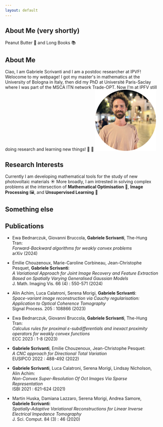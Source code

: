 ```yaml
---
layout: default
---
```


## About Me (very shortly)

Peanut Butter 🥜 and Long Books 📚

## About Me

Ciao, I am Gabriele Scrivanti and I am a postdoc researcher at IPVF! Welocome to my webpage!
I got my master's in mathematics at the University of Bologna in Italy, then did my PhD at Université Paris-Saclay where I was part of the MSCA ITN network Trade-OPT.
Now I'm at IPFV still doing research and learning new things! 🔬 🧮 
<img class="profile-picture" src="portraitround.png" width="200">

## Research Interests

Currently I am developing mathematical tools for the study of new photovoltaic materials ☀️ 
More broadly, I am intrested in solving complex problems at the intersection of **Mathematical Optimisation** 🔧, **Image Processing** 🖼️, and **Unsupervised Learning** 🤖


## Something else

<!-- INCLUDE-BIBLIOGRAPHY -->
## Publications


- Ewa Bednarczuk, Giovanni Bruccola, **Gabriele Scrivanti**, The-Hung Tran:  
  _Forward-Backward algorithms for weakly convex problems_  
  arXiv  (2024)

- Émilie Chouzenoux, Marie-Caroline Corbineau, Jean-Christophe Pesquet, **Gabriele Scrivanti**:  
  _A Variational Approach for Joint Image Recovery and Feature Extraction Based on Spatially Varying Generalised Gaussian Models_  
  J. Math. Imaging Vis. 66 (4) : 550-571 (2024)

- Alin Achim, Luca Calatroni, Serena Morigi, **Gabriele Scrivanti**:  
  _Space-variant image reconstruction via Cauchy regularisation: Application to Optical Coherence Tomography_  
  Signal Process. 205 : 108866 (2023)

- Ewa Bednarczuk, Giovanni Bruccola, **Gabriele Scrivanti**, The-Hung Tran:  
  _Calculus rules for proximal ε-subdifferentials and inexact proximity operators for weakly convex functions_  
  ECC 2023 : 1-8 (2023)

- **Gabriele Scrivanti**, Emilie Chouzenoux, Jean-Christophe Pesquet:  
  _A CNC approach for Directional Total Variation_  
  EUSIPCO 2022 : 488-492 (2022)

- **Gabriele Scrivanti**, Luca Calatroni, Serena Morigi, Lindsay Nicholson, Alin Achim:  
  _Non-Convex Super-Resolution Of Oct Images Via Sparse Representation_  
  ISBI 2021 : 621-624 (2021)

- Martin Huska, Damiana Lazzaro, Serena Morigi, Andrea Samore, **Gabriele Scrivanti**:  
  _Spatially-Adaptive Variational Reconstructions for Linear Inverse Electrical Impedance Tomography_  
  J. Sci. Comput. 84 (3) : 46 (2020)
 
